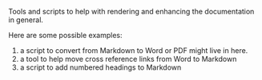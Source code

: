Tools and scripts to help with rendering and enhancing the documentation in general.

Here are some possible examples:

1. a script to convert from Markdown to Word or PDF might live in here.
2. a tool to help move cross reference links from Word to Markdown
3. a script to add numbered headings to Markdown

